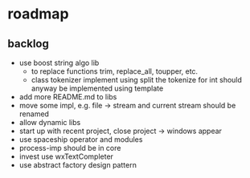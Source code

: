 # roadmap

## backlog
- use boost string algo lib 
  - to replace functions trim, replace_all, toupper, etc.
  - class tokenizer implement using split
    the tokenize for int should anyway be implemented using template<int>
- add more README.md to libs
- move some impl, e.g. file -> stream
  and current stream should be renamed
- allow dynamic libs
- start up with recent project, close project
  -> windows appear
- use spaceship operator
  and modules
- process-imp should be in core
- invest use wxTextCompleter
- use abstract factory design pattern
